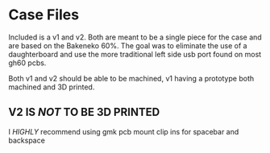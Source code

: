 # Case Files

Included is a v1 and v2.
Both are meant to be a single piece for the case and are based on the Bakeneko 60%.
The goal was to eliminate the use of a daughterboard and use the more traditional left side usb port found on most gh60 pcbs.

Both v1 and v2 should be able to be machined, v1 having a prototype both machined and 3D printed.
## V2 IS *NOT* TO BE 3D PRINTED

I *HIGHLY* recommend using gmk pcb mount clip ins for spacebar and backspace
